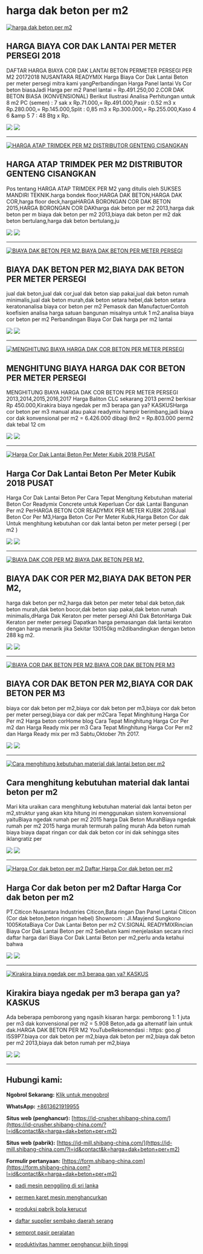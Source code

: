 # harga dak beton per m2

<a href="https://swt.shibang-china.com/?l=id&img&k=harga+dak+beton+per+m2" target="_blank">![harga dak beton per m2](http://static.shibang-china.com/all-800x300/839.jpg)</a>

## HARGA BIAYA COR DAK LANTAI PER METER PERSEGI 2018
DAFTAR HARGA BIAYA COR DAK LANTAI BETON PERMETER PERSEGI PER M2 20172018 NUSANTARA READYMIX Harga Biaya Cor Dak Lantai Beton per meter persegi mitra kami yangPerbandingan Harga Panel lantai Vs Cor beton biasaJadi Harga per m2 Panel lantai = Rp.491.250,00 2.COR DAK BETON BIASA (KONVENSIONAL) Berikut Ilustrasi Analisa Perhitungan untuk 8 m2 PC (semen) : 7 sak x Rp.71.000,= Rp.491.000,Pasir : 0.52 m3 x Rp.280.000,= Rp.145.000,Split : 0,85 m3 x Rp.300.000,= Rp.255.000,Kaso 4 6 &amp 5 7 : 48 Btg x Rp.


<a href="https://whatsapp.shibangsoft.com/WhatsApp.php" target="_blank" title="WhatsApp">![](http://static.shibang-china.com/icon/whatsapp.png)</a> <a href="https://swt.shibang-china.com/?l=id&icon&k=harga+dak+beton+per+m2" target="_blank">![](http://static.shibang-china.com/icon/chat-id.png)</a>

---

<a href="https://swt.shibang-china.com/?l=id&img&k=harga+dak+beton+per+m2" target="_blank">![HARGA ATAP TRIMDEK PER M2 DISTRIBUTOR GENTENG CISANGKAN](http://static.shibang-china.com/all-800x300/306.jpg)</a>

## HARGA ATAP TRIMDEK PER M2 DISTRIBUTOR GENTENG CISANGKAN
Pos tentang HARGA ATAP TRIMDEK PER M2 yang ditulis oleh SUKSES MANDIRI TEKNIK.harga bondek floor,HARGA DAK BETON,HARGA DAK COR,harga floor deck,hargaHARGA BORONGAN COR DAK BETON 2015,HARGA BORONGAN COR DAKharga dak beton per m2 2013,harga dak beton per m biaya dak beton per m2 2013,biaya dak beton per m2 dak beton bertulang,harga dak beton bertulang,ju


<a href="https://whatsapp.shibangsoft.com/WhatsApp.php" target="_blank" title="WhatsApp">![](http://static.shibang-china.com/icon/whatsapp.png)</a> <a href="https://swt.shibang-china.com/?l=id&icon&k=harga+dak+beton+per+m2" target="_blank">![](http://static.shibang-china.com/icon/chat-id.png)</a>

---

<a href="https://swt.shibang-china.com/?l=id&img&k=harga+dak+beton+per+m2" target="_blank">![BIAYA DAK BETON PER M2,BIAYA DAK BETON PER METER PERSEGI](http://static.shibang-china.com/all-800x300/1492.jpg)</a>

## BIAYA DAK BETON PER M2,BIAYA DAK BETON PER METER PERSEGI
jual dak beton,jual dak cor,jual dak beton siap pakai,jual dak beton rumah minimalis,jual dak beton murah,dak beton setara hebel,dak beton setara keratonanalisa biaya cor beton per m2 Pemasok dan ManufactuerContoh koefisien analisa harga satuan bangunan misalnya untuk 1 m2.analisa biaya cor beton per m2 Perbandingan Biaya Cor Dak harga per m2 lantai


<a href="https://whatsapp.shibangsoft.com/WhatsApp.php" target="_blank" title="WhatsApp">![](http://static.shibang-china.com/icon/whatsapp.png)</a> <a href="https://swt.shibang-china.com/?l=id&icon&k=harga+dak+beton+per+m2" target="_blank">![](http://static.shibang-china.com/icon/chat-id.png)</a>

---

<a href="https://swt.shibang-china.com/?l=id&img&k=harga+dak+beton+per+m2" target="_blank">![MENGHITUNG BIAYA HARGA DAK COR BETON PER METER PERSEGI](http://static.shibang-china.com/all-800x300/874.jpg)</a>

## MENGHITUNG BIAYA HARGA DAK COR BETON PER METER PERSEGI
MENGHITUNG BIAYA HARGA DAK COR BETON PER METER PERSEGI 2013,2014,2015,2016,2017 Harga Baliton CLC sekarang 2013 perm2 berkisar Rp 450.000,Kirakira biaya ngedak per m3 berapa gan ya? KASKUSHarga cor beton per m3 manual atau pakai readymix hampir berimbang,jadi biaya cor dak konvensional per m2 = 6.426.000 dibagi 8m2 = Rp.803.000 perm2 dak tebal 12 cm


<a href="https://whatsapp.shibangsoft.com/WhatsApp.php" target="_blank" title="WhatsApp">![](http://static.shibang-china.com/icon/whatsapp.png)</a> <a href="https://swt.shibang-china.com/?l=id&icon&k=harga+dak+beton+per+m2" target="_blank">![](http://static.shibang-china.com/icon/chat-id.png)</a>

---

<a href="https://swt.shibang-china.com/?l=id&img&k=harga+dak+beton+per+m2" target="_blank">![Harga Cor Dak Lantai Beton Per Meter Kubik 2018 PUSAT](http://static.shibang-china.com/all-800x300/1084.jpg)</a>

## Harga Cor Dak Lantai Beton Per Meter Kubik 2018 PUSAT
Harga Cor Dak Lantai Beton Per Cara Tepat Mengitung Kebutuhan material Beton Cor Readymix Concrete untuk Keperluan Cor dak Lantai Bangunan Per m2 PerHARGA BETON COR READYMIX PER METER KUBIK 2018Jual Beton Cor Per M3,Harga Beton Cor Per Meter Kubik,Harga Beton Cor dak Untuk menghitung kebutuhan cor dak lantai beton per meter persegi ( per m2 )


<a href="https://whatsapp.shibangsoft.com/WhatsApp.php" target="_blank" title="WhatsApp">![](http://static.shibang-china.com/icon/whatsapp.png)</a> <a href="https://swt.shibang-china.com/?l=id&icon&k=harga+dak+beton+per+m2" target="_blank">![](http://static.shibang-china.com/icon/chat-id.png)</a>

---

<a href="https://swt.shibang-china.com/?l=id&img&k=harga+dak+beton+per+m2" target="_blank">![BIAYA DAK COR PER M2,BIAYA DAK BETON PER M2,](http://static.shibang-china.com/all-800x300/1174.jpg)</a>

## BIAYA DAK COR PER M2,BIAYA DAK BETON PER M2,
harga dak beton per m2,harga dak beton per meter tebal dak beton,dak beton murah,dak beton bocor,dak beton siap pakai,dak beton rumah minimalis,dHarga Dak Keraton per meter persegi Ahli Dak BetonHarga Dak Keraton per meter persegi Dapatkan harga pemasangan dak lantai keraton dengan harga menarik jika Sekitar 130150kg m2dibandingkan dengan beton 288 kg m2.


<a href="https://whatsapp.shibangsoft.com/WhatsApp.php" target="_blank" title="WhatsApp">![](http://static.shibang-china.com/icon/whatsapp.png)</a> <a href="https://swt.shibang-china.com/?l=id&icon&k=harga+dak+beton+per+m2" target="_blank">![](http://static.shibang-china.com/icon/chat-id.png)</a>

---

<a href="https://swt.shibang-china.com/?l=id&img&k=harga+dak+beton+per+m2" target="_blank">![BIAYA COR DAK BETON PER M2,BIAYA COR DAK BETON PER M3](http://static.shibang-china.com/all-800x300/1463.jpg)</a>

## BIAYA COR DAK BETON PER M2,BIAYA COR DAK BETON PER M3
biaya cor dak beton per m2,biaya cor dak beton per m3,biaya cor dak beton per meter persegi,biaya cor dak per m2Cara Tepat Minghitung Harga Cor Per m2 Harga beton corHome blog Cara Tepat Minghitung Harga Cor Per m2 dan Harga Ready mix per m3 Cara Tepat Minghitung Harga Cor Per m2 dan Harga Ready mix per m3 Sabtu,Oktober 7th 2017.


<a href="https://whatsapp.shibangsoft.com/WhatsApp.php" target="_blank" title="WhatsApp">![](http://static.shibang-china.com/icon/whatsapp.png)</a> <a href="https://swt.shibang-china.com/?l=id&icon&k=harga+dak+beton+per+m2" target="_blank">![](http://static.shibang-china.com/icon/chat-id.png)</a>

---

<a href="https://swt.shibang-china.com/?l=id&img&k=harga+dak+beton+per+m2" target="_blank">![Cara menghitung kebutuhan material dak lantai beton per m2](http://static.shibang-china.com/all-800x300/1282.jpg)</a>

## Cara menghitung kebutuhan material dak lantai beton per m2
Mari kita uraikan cara menghitung kebutuhan material dak lantai beton per m2,struktur yang akan kita hitung ini menggunakan sistem konvensional yaituBiaya ngedak rumah per m2 2015 harga Dak Beton MurahBiaya ngedak rumah per m2 2015 harga murah termurah paling murah Ada beton rumah biaya biaya dapat ringan cor dak dak beton cor ini dak sehingga sites iklangratiz per


<a href="https://whatsapp.shibangsoft.com/WhatsApp.php" target="_blank" title="WhatsApp">![](http://static.shibang-china.com/icon/whatsapp.png)</a> <a href="https://swt.shibang-china.com/?l=id&icon&k=harga+dak+beton+per+m2" target="_blank">![](http://static.shibang-china.com/icon/chat-id.png)</a>

---

<a href="https://swt.shibang-china.com/?l=id&img&k=harga+dak+beton+per+m2" target="_blank">![Harga Cor dak beton per m2 Daftar Harga Cor dak beton per m2](http://static.shibang-china.com/all-800x300/343.jpg)</a>

## Harga Cor dak beton per m2 Daftar Harga Cor dak beton per m2
PT.Citicon Nusantara Industries Citicon,Bata ringan Dan Panel Lantai Citicon (Cor dak beton,beton ringan hebel) Showroom : Jl.Mayjend Sungkono 1005KotaBiaya Cor Dak Lantai Beton per m2 CV.SIGNAL READYMIXRincian Biaya Cor Dak Lantai Beton per m2 Sebelum kami menjelaskan secara rinci daftar harga dari Biaya Cor Dak Lantai Beton per m2,perlu anda ketahui bahwa


<a href="https://whatsapp.shibangsoft.com/WhatsApp.php" target="_blank" title="WhatsApp">![](http://static.shibang-china.com/icon/whatsapp.png)</a> <a href="https://swt.shibang-china.com/?l=id&icon&k=harga+dak+beton+per+m2" target="_blank">![](http://static.shibang-china.com/icon/chat-id.png)</a>

---

<a href="https://swt.shibang-china.com/?l=id&img&k=harga+dak+beton+per+m2" target="_blank">![Kirakira biaya ngedak per m3 berapa gan ya? KASKUS](http://static.shibang-china.com/all-800x300/927.jpg)</a>

## Kirakira biaya ngedak per m3 berapa gan ya? KASKUS
Ada beberapa pemborong yang ngasih kisaran harga: pemborong 1: 1 juta per m3 dak konvensional per m2 = 5.908 Beton,ada ga alternatif lain untuk dak.HARGA DAK BETON PER M2 YouTubeRekomendasi : https: goo.gl I5S9P7.biaya cor dak beton per m2,biaya dak beton per m2,biaya dak beton per m2 2013,biaya dak beton rumah per m2,biaya


<a href="https://whatsapp.shibangsoft.com/WhatsApp.php" target="_blank" title="WhatsApp">![](http://static.shibang-china.com/icon/whatsapp.png)</a> <a href="https://swt.shibang-china.com/?l=id&icon&k=harga+dak+beton+per+m2" target="_blank">![](http://static.shibang-china.com/icon/chat-id.png)</a>

---
## Hubungi kami:

**Ngobrol Sekarang:** [Klik untuk mengobrol](https://swt.shibang-china.com?l=id&contact&k=harga+dak+beton+per+m2)

**WhatsApp:**  [+8613621919955](https://whatsapp.shibangsoft.com/WhatsApp.php)

**Situs web (penghancur):** [https://id-crusher.shibang-china.com/](https://id-crusher.shibang-china.com/?l=id&contact&k=harga+dak+beton+per+m2)

**Situs web (pabrik):** [https://id-mill.shibang-china.com/](https://id-mill.shibang-china.com/?l=id&contact&k=harga+dak+beton+per+m2)

**Formulir pertanyaan:** [https://form.shibang-china.com](https://form.shibang-china.com?l=id&contact&k=harga+dak+beton+per+m2)

* [padi mesin penggiling di sri lanka](../36/padi%20mesin%20penggiling%20di%20sri%20lanka.md)

* [permen karet mesin menghancurkan](../34/permen%20karet%20mesin%20menghancurkan.md)

* [produksi pabrik bola kerucut](../34/produksi%20pabrik%20bola%20kerucut.md)

* [daftar supplier sembako daerah serang](../33/daftar%20supplier%20sembako%20daerah%20serang.md)

* [semprot pasir peralatan](../37/semprot%20pasir%20peralatan.md)

* [produktivitas hammer penghancur bijih tinggi](../36/produktivitas%20hammer%20penghancur%20bijih%20tinggi.md)
